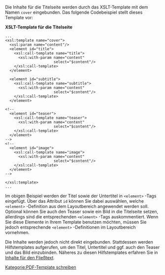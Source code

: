 
Die Inhalte für die Titelseite werden durch das XSLT-Template mit dem Namen `cover` eingebunden. Das folgende Codebeispiel stellt dieses Template vor:

**XSLT-Template für die Titelseite**

~~~~ {.xml}
...
<xsl:template name="cover">
  <xsl:param name="content"/>
  <element id="title">
    <xsl:call-template name="title">
      <xsl:with-param name="content"
                      select="$content"/>
    </xsl:call-template>
  </element>

  <element id="subtitle">
    <xsl:call-template name="subtitle">
      <xsl:with-param name="content"
                      select="$content"/>
    </xsl:call-template>
  </element>

<!--
  <element id="teaser">
    <xsl:call-template name="teaser">
      <xsl:with-param name="content"
                      select="$content"/>
    </xsl:call-template>
  </element>
-->
<!--
  <element id="image">
    <xsl:call-template name="image">
      <xsl:with-param name="content"
                      select="$content"/>
    </xsl:call-template>
  </element>
-->

</xsl:template>
...
~~~~

Im obigen Beispiel werden der Titel sowie der Untertitel in `<element>` -Tags eingefügt. Über das Attribut `id` können Sie dabei auswählen, welche `<element>` -Definition aus dem Layoutbereich angewendet werden soll. Optional können Sie auch den Teaser sowie ein Bild in die Titelseite setzen, allerdings sind die entsprechenden `<element>` -Tags auskommentiert. Wenn Sie diese Elemente in Ihrem Template benutzen möchten, müssen Sie jedoch entsprechende `<element>` -Definitionen im Layoutbereich vornehmen.

Die Inhalte werden jedoch nicht direkt eingebunden. Stattdessen werden Hilfstemplates aufgerufen, um den Titel, Untertitel und ggf. auch den Teaser und das Bild einzubinden. Näheres zu diesen Hilfstemplates erfahren Sie in [Inhalte für den Fließtext](Inhalte_für_den_Fließtext.md).

[Kategorie:PDF-Template schreiben](export_de/Kategorie:PDF-Template_schreiben.md)
